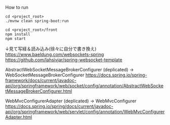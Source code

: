 
How to run

```
cd <project_root>
./mvnw clean spring-boot:run
```  

```
cd <project_root>/front
npm install
npm start
```

↓見て写経＆読み込み(徐々に自分で書き換え)
https://www.baeldung.com/websockets-spring
https://github.com/lahsivjar/spring-websocket-template

AbstractWebSocketMessageBrokerConfigurer (deplicated) -> WebSocketMessageBrokerConfigurer
https://docs.spring.io/spring-framework/docs/current/javadoc-api/org/springframework/web/socket/config/annotation/AbstractWebSocketMessageBrokerConfigurer.html

WebMvcConfigurerAdapter (deplicated) -> WebMvcConfigurer
https://docs.spring.io/spring/docs/current/javadoc-api/org/springframework/web/servlet/config/annotation/WebMvcConfigurerAdapter.html